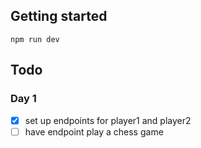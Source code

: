## Getting started
```
npm run dev
```

## Todo
### Day 1
- [X] set up endpoints for player1 and player2
- [ ] have endpoint play a chess game
